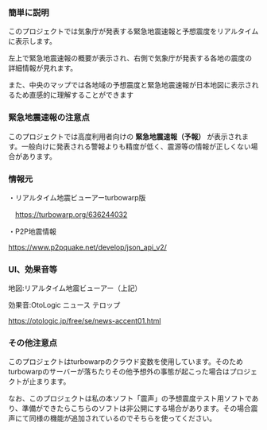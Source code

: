### 簡単に説明
このプロジェクトでは気象庁が発表する緊急地震速報と予想震度をリアルタイムに表示します。

左上で緊急地震速報の概要が表示され、右側で気象庁が発表する各地の震度の詳細情報が見れます。

また、中央のマップでは各地域の予想震度と緊急地震速報が日本地図に表示されるため直感的に理解することができます

### 緊急地震速報の注意点
このプロジェクトでは高度利用者向けの **緊急地震速報（予報）** が表示されます。一般向けに発表される警報よりも精度が低く、震源等の情報が正しくない場合があります。

### 情報元
・リアルタイム地震ビューアーturbowarp版

　https://turbowarp.org/636244032

 ・P2P地震情報
 
  https://www.p2pquake.net/develop/json_api_v2/

### UI、効果音等
地図:リアルタイム地震ビューアー（上記）

効果音:OtoLogic ニュース テロップ

https://otologic.jp/free/se/news-accent01.html

### その他注意点
このプロジェクトはturbowarpのクラウド変数を使用しています。そのためturbowarpのサーバーが落ちたりその他予想外の事態が起こった場合はプロジェクトが止まります。

なお、このプロジェクトは私の本ソフト「震声」の予想震度テスト用ソフトであり、準備ができたらこちらのソフトは非公開にする場合があります。その場合震声にて同様の機能が追加されているのでそちらを使ってください。
